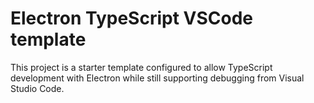 # Electron TypeScript VSCode template

This project is a starter template configured to allow TypeScript development with Electron while still supporting debugging from Visual Studio Code.

